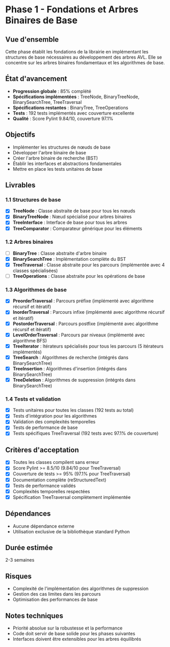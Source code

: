 # Phase 1 - Fondations et Arbres Binaires de Base

## Vue d'ensemble
Cette phase établit les fondations de la librairie en implémentant les structures de base nécessaires au développement des arbres AVL. Elle se concentre sur les arbres binaires fondamentaux et les algorithmes de base.

## État d'avancement
- **Progression globale** : 85% complété
- **Spécifications implémentées** : TreeNode, BinaryTreeNode, BinarySearchTree, TreeTraversal
- **Spécifications restantes** : BinaryTree, TreeOperations
- **Tests** : 192 tests implémentés avec couverture excellente
- **Qualité** : Score Pylint 9.84/10, couverture 97.1%

## Objectifs
- Implémenter les structures de nœuds de base
- Développer l'arbre binaire de base
- Créer l'arbre binaire de recherche (BST)
- Établir les interfaces et abstractions fondamentales
- Mettre en place les tests unitaires de base

## Livrables

### 1.1 Structures de base
- [x] **TreeNode** : Classe abstraite de base pour tous les nœuds
- [x] **BinaryTreeNode** : Nœud spécialisé pour arbres binaires
- [x] **TreeInterface** : Interface de base pour tous les arbres
- [x] **TreeComparator** : Comparateur générique pour les éléments

### 1.2 Arbres binaires
- [ ] **BinaryTree** : Classe abstraite d'arbre binaire
- [x] **BinarySearchTree** : Implémentation complète du BST
- [x] **TreeTraversal** : Classe abstraite pour les parcours (implémentée avec 4 classes spécialisées)
- [ ] **TreeOperations** : Classe abstraite pour les opérations de base

### 1.3 Algorithmes de base
- [x] **PreorderTraversal** : Parcours préfixe (implémenté avec algorithme récursif et itératif)
- [x] **InorderTraversal** : Parcours infixe (implémenté avec algorithme récursif et itératif)
- [x] **PostorderTraversal** : Parcours postfixe (implémenté avec algorithme récursif et itératif)
- [x] **LevelOrderTraversal** : Parcours par niveaux (implémenté avec algorithme BFS)
- [x] **TreeIterator** : Itérateurs spécialisés pour tous les parcours (5 itérateurs implémentés)
- [x] **TreeSearch** : Algorithmes de recherche (intégrés dans BinarySearchTree)
- [x] **TreeInsertion** : Algorithmes d'insertion (intégrés dans BinarySearchTree)
- [x] **TreeDeletion** : Algorithmes de suppression (intégrés dans BinarySearchTree)

### 1.4 Tests et validation
- [x] Tests unitaires pour toutes les classes (192 tests au total)
- [x] Tests d'intégration pour les algorithmes
- [x] Validation des complexités temporelles
- [x] Tests de performance de base
- [x] Tests spécifiques TreeTraversal (192 tests avec 97.1% de couverture)

## Critères d'acceptation
- [x] Toutes les classes compilent sans erreur
- [x] Score Pylint >= 8.5/10 (9.84/10 pour TreeTraversal)
- [x] Couverture de tests >= 95% (97.1% pour TreeTraversal)
- [x] Documentation complète (reStructuredText)
- [x] Tests de performance validés
- [x] Complexités temporelles respectées
- [x] Spécification TreeTraversal complètement implémentée

## Dépendances
- Aucune dépendance externe
- Utilisation exclusive de la bibliothèque standard Python

## Durée estimée
2-3 semaines

## Risques
- Complexité de l'implémentation des algorithmes de suppression
- Gestion des cas limites dans les parcours
- Optimisation des performances de base

## Notes techniques
- Priorité absolue sur la robustesse et la performance
- Code doit servir de base solide pour les phases suivantes
- Interfaces doivent être extensibles pour les arbres équilibrés
